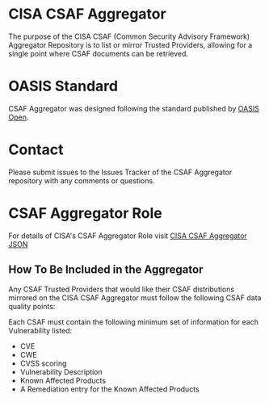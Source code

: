 # CISA CSAF Aggregator
The purpose of the CISA CSAF (Common Security Advisory Framework) Aggregator Repository is to list or mirror Trusted Providers, allowing for a single point where CSAF documents can be retrieved.

# OASIS Standard
CSAF Aggregator was designed following the standard published by [OASIS Open](https://docs.oasis-open.org/csaf/csaf/v2.0/os/csaf-v2.0-os.html).

# Contact
Please submit issues to the Issues Tracker of the CSAF Aggregator repository with any comments or questions.

# CSAF Aggregator Role
For details of CISA's CSAF Aggregator Role visit [CISA CSAF Aggregator JSON](https://docs.oasis-open.org/csaf/csaf/v2.0/os/csaf-v2.0-os.html#725-role-csaf-aggregator)
 

## How To Be Included in the Aggregator
Any CSAF Trusted Providers that would like their CSAF distributions mirrored on the CISA CSAF Aggregator must follow the following CSAF data quality points:

Each CSAF must contain the following minimum set of information for each Vulnerability listed:
* CVE
* CWE
* CVSS scoring
* Vulnerability Description
* Known Affected Products
* A Remediation entry for the Known Affected Products